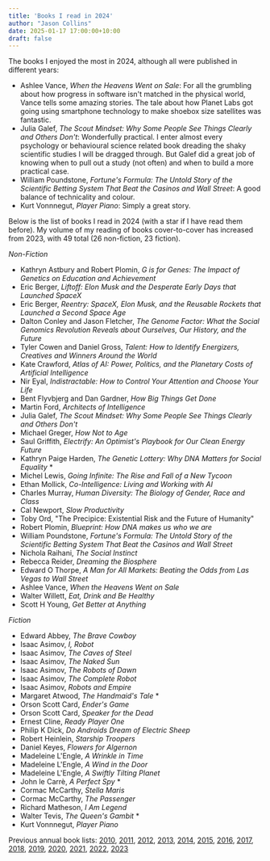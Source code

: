 ```yaml
---
title: 'Books I read in 2024'
author: "Jason Collins"
date: 2025-01-17 17:00:00+10:00
draft: false
---
```


The books I enjoyed the most in 2024, although all were published in different years:

- Ashlee Vance, *When the Heavens Went on Sale*: For all the grumbling about how progress in software isn't matched in the physical world, Vance tells some amazing stories. The tale about how Planet Labs got going using smartphone technology to make shoebox size satellites was fantastic.
- Julia Galef, *The Scout Mindset: Why Some People See Things Clearly and Others Don't*: Wonderfully practical. I enter almost every psychology or behavioural science related book dreading the shaky scientific studies I will be dragged through. But Galef did a great job of knowing when to pull out a study (not often) and when to build a more practical case.
- William Poundstone, *Fortune's Formula: The Untold Story of the Scientific Betting System That Beat the Casinos and Wall Street*: A good balance of technicality and colour.
- Kurt Vonnnegut, *Player Piano*: Simply a great story.

Below is the list of books I read in 2024 (with a star if I have read them before). My volume of my reading of books cover-to-cover has increased from 2023, with 49 total (26 non-fiction, 23 fiction).

*Non-Fiction*

- Kathryn Astbury and Robert Plomin, *G is for Genes: The Impact of Genetics on Education and Achievement*
- Eric Berger, *Liftoff: Elon Musk and the Desperate Early Days that Launched SpaceX*
- Eric Berger, *Reentry: SpaceX, Elon Musk, and the Reusable Rockets that Launched a Second Space Age*
- Dalton Conley and Jason Fletcher, *The Genome Factor: What the Social Genomics Revolution Reveals about Ourselves, Our History, and the Future*
- Tyler Cowen and Daniel Gross, *Talent: How to Identify Energizers, Creatives and Winners Around the World*
- Kate Crawford, *Atlas of AI: Power, Politics, and the Planetary Costs of Artificial Intelligence*
- Nir Eyal, *Indistractable: How to Control Your Attention and Choose Your Life*
- Bent Flyvbjerg and Dan Gardner, *How Big Things Get Done*
- Martin Ford, *Architects of Intelligence*
- Julia Galef, *The Scout Mindset: Why Some People See Things Clearly and Others Don't*
- Michael Greger, *How Not to Age*
- Saul Griffith, *Electrify: An Optimist's Playbook for Our Clean Energy Future*
- Kathryn Paige Harden, *The Genetic Lottery: Why DNA Matters for Social Equality* \*
- Michel Lewis, *Going Infinite: The Rise and Fall of a New Tycoon*
- Ethan Mollick, *Co-Intelligence: Living and Working with AI*
- Charles Murray, *Human Diversity: The Biology of Gender, Race and Class*
- Cal Newport, *Slow Productivity*
- Toby Ord, "The Precipice: Existential Risk and the Future of Humanity"
- Robert Plomin, *Blueprint: How DNA makes us who we are*
- William Poundstone, *Fortune's Formula: The Untold Story of the Scientific Betting System That Beat the Casinos and Wall Street*
- Nichola Raihani, *The Social Instinct*
- Rebecca Reider, *Dreaming the Biosphere*
- Edward O Thorpe, *A Man for All Markets: Beating the Odds from Las Vegas to Wall Street*
- Ashlee Vance, *When the Heavens Went on Sale*
- Walter Willett, *Eat, Drink and Be Healthy*
- Scott H Young, *Get Better at Anything*

*Fiction*

- Edward Abbey, *The Brave Cowboy*
- Isaac Asimov, *I, Robot*
- Isaac Asimov, *The Caves of Steel*
- Isaac Asimov, *The Naked Sun*
- Isaac Asimov, *The Robots of Dawn*
- Isaac Asimov, *The Complete Robot*
- Isaac Asimov, *Robots and Empire*
- Margaret Atwood, *The Handmaid's Tale* \*
- Orson Scott Card, *Ender's Game*
- Orson Scott Card, *Speaker for the Dead*
- Ernest Cline, *Ready Player One*
- Philip K Dick, *Do Androids Dream of Electric Sheep*
- Robert Heinlein, *Starship Troopers*
- Daniel Keyes, *Flowers for Algernon*
- Madeleine L'Engle, *A Wrinkle in Time*
- Madeleine L'Engle, *A Wind in the Door*
- Madeleine L'Engle, *A Swiftly Tilting Planet*
- John le Carrè, *A Perfect Spy* \*
- Cormac McCarthy, *Stella Maris*
- Cormac McCarthy, *The Passenger*
- Richard Matheson, *I Am Legend*
- Walter Tevis, *The Queen's Gambit* \*
- Kurt Vonnnegut, *Player Piano*


Previous annual book lists: [2010](/posts/top-10-books-in-2010.md), [2011](/posts/best-books-i-read-in-2011.md), [2012](/posts/the-best-books-i-read-in-2012.md), [2013](/posts/best-books-i-read-in-2013.md), [2014](/posts/best-books-i-read-in-2014.md), [2015](/posts/best-books-i-read-in-2015.md), [2016](/posts/best-books-i-read-in-2016.md), [2017](/posts/best-books-i-read-in-2017.md), [2018](/posts/books-i-read-in-2018.md), [2019](/posts/best-books-i-read-in-2019.md), [2020](/posts/best-books-i-read-in-2020.md), [2021](/posts/best-books-i-read-in-2021.md), [2022](/posts/books-i-read-in-2022.md), [2023](/posts/books-i-read-in-2023.qmd)
